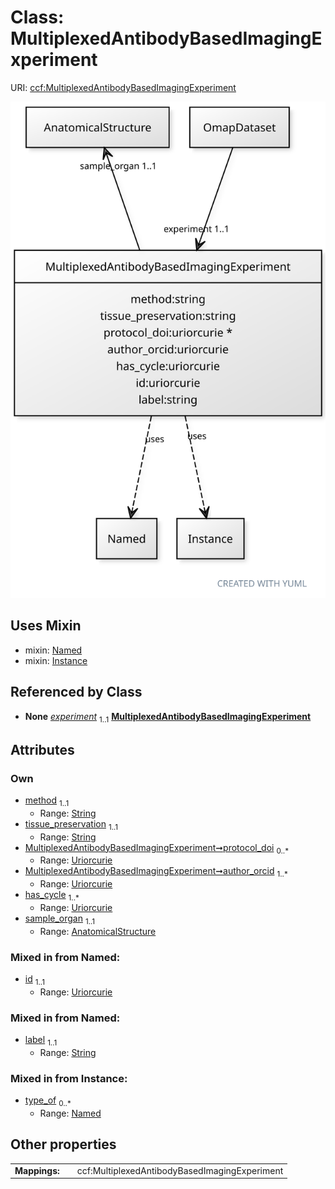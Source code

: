 
# Class: MultiplexedAntibodyBasedImagingExperiment



URI: [ccf:MultiplexedAntibodyBasedImagingExperiment](http://purl.org/ccf/MultiplexedAntibodyBasedImagingExperiment)


[![img](images/MultiplexedAntibodyBasedImagingExperiment.svg)](images/MultiplexedAntibodyBasedImagingExperiment.svg)

## Uses Mixin

 *  mixin: [Named](Named.md)
 *  mixin: [Instance](Instance.md)

## Referenced by Class

 *  **None** *[experiment](experiment.md)*  <sub>1..1</sub>  **[MultiplexedAntibodyBasedImagingExperiment](MultiplexedAntibodyBasedImagingExperiment.md)**

## Attributes


### Own

 * [method](method.md)  <sub>1..1</sub>
     * Range: [String](types/String.md)
 * [tissue_preservation](tissue_preservation.md)  <sub>1..1</sub>
     * Range: [String](types/String.md)
 * [MultiplexedAntibodyBasedImagingExperiment➞protocol_doi](MultiplexedAntibodyBasedImagingExperiment_protocol_doi.md)  <sub>0..\*</sub>
     * Range: [Uriorcurie](types/Uriorcurie.md)
 * [MultiplexedAntibodyBasedImagingExperiment➞author_orcid](MultiplexedAntibodyBasedImagingExperiment_author_orcid.md)  <sub>1..\*</sub>
     * Range: [Uriorcurie](types/Uriorcurie.md)
 * [has_cycle](has_cycle.md)  <sub>1..\*</sub>
     * Range: [Uriorcurie](types/Uriorcurie.md)
 * [sample_organ](sample_organ.md)  <sub>1..1</sub>
     * Range: [AnatomicalStructure](AnatomicalStructure.md)

### Mixed in from Named:

 * [id](id.md)  <sub>1..1</sub>
     * Range: [Uriorcurie](types/Uriorcurie.md)

### Mixed in from Named:

 * [label](label.md)  <sub>1..1</sub>
     * Range: [String](types/String.md)

### Mixed in from Instance:

 * [type_of](type_of.md)  <sub>0..\*</sub>
     * Range: [Named](Named.md)

## Other properties

|  |  |  |
| --- | --- | --- |
| **Mappings:** | | ccf:MultiplexedAntibodyBasedImagingExperiment |